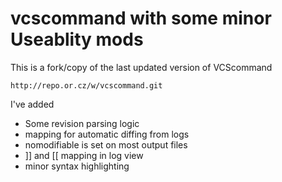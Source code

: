 vcscommand with some minor Useablity mods
=========================================


This is a fork/copy of the last updated version of VCScommand

    http://repo.or.cz/w/vcscommand.git

I've added

* Some revision parsing logic
* mapping for automatic diffing from logs
* nomodifiable is set on most output files
* ]] and [[ mapping in log view
* minor syntax highlighting
